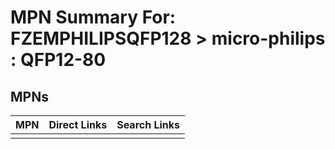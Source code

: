 



# MPN Summary For: FZEMPHILIPSQFP128 > micro-philips : QFP12-80

## MPNs
  

|MPN|Direct Links|Search Links|
| :--- | :--- | :--- |
||||
